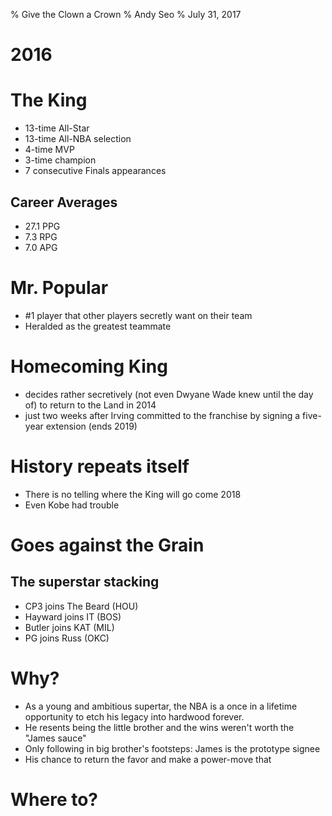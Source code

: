 % Give the Clown a Crown 
% Andy Seo
% July 31, 2017   

# 2016

# The King
* 13-time All-Star 
* 13-time All-NBA selection
* 4-time MVP
* 3-time champion
* 7 consecutive Finals appearances
## Career Averages
* 27.1 PPG 
* 7.3 RPG 
* 7.0 APG 
# Mr. Popular 
* #1 player that other players secretly want on their team
* Heralded as the greatest teammate



# Homecoming King
* decides rather secretively (not even Dwyane Wade knew until the day of) to return to the Land in 2014
* just two weeks after Irving committed to the franchise by signing a five-year extension (ends 2019)

# History repeats itself
* There is no telling where the King will go come 2018 
* Even Kobe had trouble 

# Goes against the Grain
## The superstar stacking
* CP3 joins The Beard (HOU)
* Hayward joins IT (BOS)
* Butler joins KAT (MIL)
* PG joins Russ (OKC)

# Why?

* As a young and ambitious supertar, the NBA is a once in a lifetime opportunity to etch his legacy into hardwood forever.
* He resents being the little brother and the wins weren't worth the "James sauce"
* Only following in big brother's footsteps: James is the prototype signee
* His chance to return the favor and make a power-move that 

# Where to?



